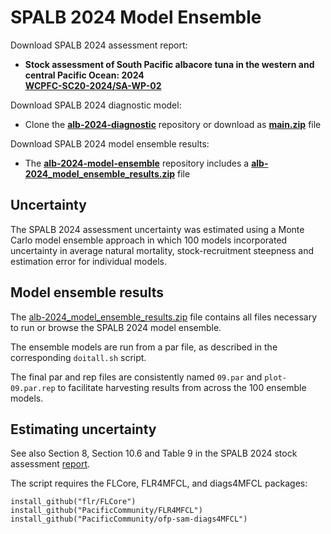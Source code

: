# SPALB 2024 Model Ensemble

Download SPALB 2024 assessment report:

- **Stock assessment of South Pacific albacore tuna in the western and central Pacific Ocean: 2024**\
  **[WCPFC-SC20-2024/SA-WP-02](https://meetings.wcpfc.int/node/23119)**

Download SPALB 2024 diagnostic model:

- Clone the **[alb-2024-diagnostic](https://github.com/PacificCommunity/ofp-sam-alb-2024-diagnostic)** repository or download as **[main.zip](https://github.com/PacificCommunity/ofp-sam-alb-2024-diagnostic/archive/refs/heads/main.zip)** file

Download SPALB 2024 model ensemble results:

- The **[alb-2024-model-ensemble](https://github.com/PacificCommunity/ofp-sam-alb-2024-model-ensemble)** repository includes a **[alb-2024_model_ensemble_results.zip](https://github.com/PacificCommunity/ofp-sam-alb-2024-model-ensemble/releases/download/alb_2024_model_ensemble_results.zip/alb_2024_model_ensemble_results.zip)** file

## Uncertainty

The SPALB 2024 assessment uncertainty was estimated using a Monte Carlo model ensemble approach in which 100 models incorporated uncertainty in average natural mortality, stock-recruitment steepness and
estimation error for individual models.

## Model ensemble results

The [alb-2024_model_ensemble_results.zip](https://github.com/PacificCommunity/ofp-sam-alb-2024-model-ensemble/releases/download/alb_2024_model_ensemble_results.zip/alb_2024_model_ensemble_results.zip) file contains all files necessary to run or browse the SPALB 2024 model ensemble.

The ensemble models are run from a par file, as described in the corresponding `doitall.sh` script.

The final par and rep files are consistently named `09.par` and `plot-09.par.rep` to facilitate harvesting results from across the 100 ensemble models.

## Estimating uncertainty

See also Section 8, Section 10.6 and Table 9 in the SPALB 2024 stock assessment [report](https://meetings.wcpfc.int/node/23119).

The script requires the FLCore, FLR4MFCL, and diags4MFCL packages:
```
install_github("flr/FLCore")
install_github("PacificCommunity/FLR4MFCL")
install_github("PacificCommunity/ofp-sam-diags4MFCL")
```
